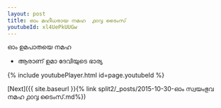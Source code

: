 ```yaml
---
layout: post
title: ഓം മഹീധരായ നമഹ  ൧൦൮ ടൈംസ്
youtubeId: xl4UePkUUGw
---
```

 
 
 ഓം ഉമപാതയെ നമഹ 
 
 -  ആരാണ് ഉമാ ദേവിയുടെ ഭാര്യ 
 
  
 
  
 
 
 
 
 
 


{% include youtubePlayer.html id=page.youtubeId %}
 
[Next]({{ site.baseurl }}{% link  split2/_posts/2015-10-30-ഓം സ്വയംഭുവ നമഹ ൧൦൮ ടൈംസ്.md%})
 
